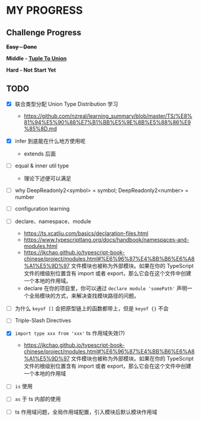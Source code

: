 # MY PROGRESS

## Challenge Progress

__~~Easy - Done~~__

__Middle - [Tuple To Union](https://file%2B.vscode-resource.vscode-cdn.net/Users/bytedance/Desktop/practice/nz-type-challenges/questions/00010-medium-tuple-to-union/README.md)__

__Hard - Not Start Yet__

## TODO

- [x] 联合类型分配 Union Type Distribution 学习
  - <https://github.com/nzreal/learning_summary/blob/master/TS/%E8%81%94%E5%90%88%E7%B1%BB%E5%9E%8B%E5%88%86%E9%85%8D.md>
- [x] infer 到底能在什么地方使用呢
  - extends 后面
- [ ] equal & inner util type
  - 理论下述便可以满足



- [ ] why DeepReadonly2\<symbol> = symbol; DeepReadonly2\<number> = number
- [ ] configuration learning
- [ ] declare、namespace、module
  - https://ts.xcatliu.com/basics/declaration-files.html
  - <https://www.typescriptlang.org/docs/handbook/namespaces-and-modules.html>
  - <https://jkchao.github.io/typescript-book-chinese/project/modules.html#%E6%96%87%E4%BB%B6%E6%A8%A1%E5%9D%97> 文件模块也被称为外部模块。如果在你的 TypeScript 文件的根级别位置含有 import 或者 export，那么它会在这个文件中创建一个本地的作用域。
  - declare 在你的项目里，你可以通过 `declare module 'somePath'` 声明一个全局模块的方式，来解决查找模块路径的问题。
- [ ] 为什么 `keyof []` 会把原型链上的函数都带上，但是 `keyof {}` 不会
- [ ] Triple-Slash Directives
- [x] `import type xxx from 'xxx'` ts 作用域失效(?)
  - <https://jkchao.github.io/typescript-book-chinese/project/modules.html#%E6%96%87%E4%BB%B6%E6%A8%A1%E5%9D%97> 文件模块也被称为外部模块。如果在你的 TypeScript 文件的根级别位置含有 import 或者 export，那么它会在这个文件中创建一个本地的作用域
- [ ] `is` 使用
- [ ] `as` 于 ts 内部的使用
- [ ] ts 作用域问题，全局作用域配置，引入模块后默认模块作用域
